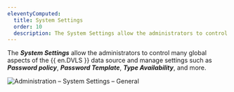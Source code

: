 ```yaml
---
eleventyComputed:
  title: System Settings
  order: 10
  description: The System Settings allow the administrators to control many global aspects of the {{ en.DVLS }} data source and manage settings such as Password policy, Password Template, Type Availability, and more.
---
```

The ***System Settings*** allow the administrators to control many global aspects of the {{ en.DVLS }} data source and manage settings such as ***Password policy***, ***Password Template***, ***Type Availability***, and more.

![Administration – System Settings – General](https://cdnweb.devolutions.net/docs/docs_en_server_clip10373.png)
